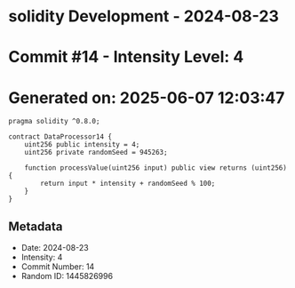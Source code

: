 ﻿# solidity Development - 2024-08-23
# Commit #14 - Intensity Level: 4
# Generated on: 2025-06-07 12:03:47
```solidity
pragma solidity ^0.8.0;

contract DataProcessor14 {
    uint256 public intensity = 4;
    uint256 private randomSeed = 945263;

    function processValue(uint256 input) public view returns (uint256) {
        return input * intensity + randomSeed % 100;
    }
}
```
## Metadata
- Date: 2024-08-23
- Intensity: 4
- Commit Number: 14
- Random ID: 1445826996
